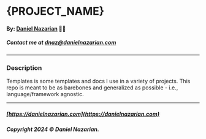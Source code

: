 # {PROJECT_NAME}
#### By: [Daniel Nazarian](https://danielnazarian) 🐧👹
##### Contact me at <dnaz@danielnazarian.com>

-------------------------------------------------------

### Description
Templates is some templates and docs I use in a variety of projects. This repo is meant to be as barebones and generalized as possible - i.e., language/framework agnostic.

-------------------------------------------------------
##### [https://danielnazarian.com](https://danielnazarian.com)
##### Copyright 2024 © Daniel Nazarian.